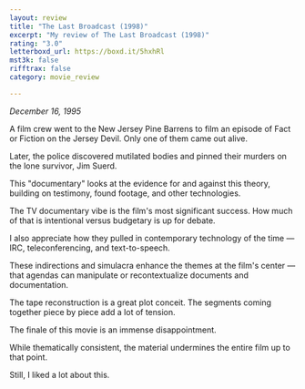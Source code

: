```yaml
---
layout: review
title: "The Last Broadcast (1998)"
excerpt: "My review of The Last Broadcast (1998)"
rating: "3.0"
letterboxd_url: https://boxd.it/5hxhRl
mst3k: false
rifftrax: false
category: movie_review

---
```


<i>December 16, 1995</i>

A film crew went to the New Jersey Pine Barrens to film an episode of Fact or Fiction on the Jersey Devil. Only one of them came out alive.

Later, the police discovered mutilated bodies and pinned their murders on the lone survivor, Jim Suerd.

This "documentary" looks at the evidence for and against this theory, building on testimony, found footage, and other technologies.

The TV documentary vibe is the film's most significant success. How much of that is intentional versus budgetary is up for debate.

I also appreciate how they pulled in contemporary technology of the time — IRC, teleconferencing, and text-to-speech. 

These indirections and simulacra enhance the themes at the film's center — that agendas can manipulate or recontextualize documents and documentation.

The tape reconstruction is a great plot conceit. The segments coming together piece by piece add a lot of tension.

The finale of this movie is an immense disappointment.

While thematically consistent, the material undermines the entire film up to that point.

Still, I liked a lot about this.